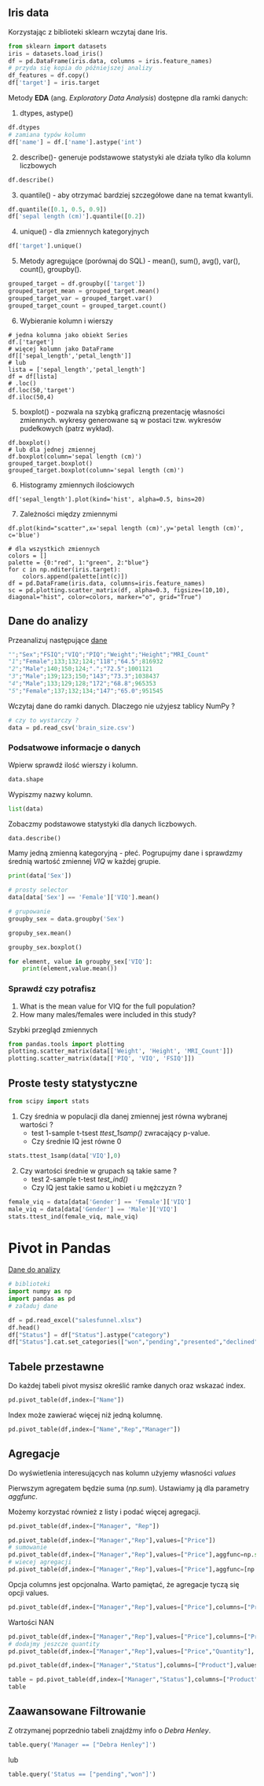 


## Iris data

Korzystając z biblioteki sklearn wczytaj dane Iris.

```python
from sklearn import datasets
iris = datasets.load_iris()
df = pd.DataFrame(iris.data, columns = iris.feature_names)
# przyda się kopia do późniejszej analizy
df_features = df.copy()
df['target'] = iris.target
```

Metody **EDA** (ang. _Exploratory Data Analysis_) dostępne dla ramki danych:

1. dtypes, astype()

```python
df.dtypes
# zamiana typów kolumn
df['name'] = df.['name'].astype('int')
```

2. describe()- generuje podstawowe statystyki ale działa tylko dla kolumn liczbowych

```python
df.describe()
```

3. quantile() - aby otrzymać bardziej szczegółowe dane na temat kwantyli.

```python
df.quantile([0.1, 0.5, 0.9])
df['sepal length (cm)'].quantile([0.2])
```

4. unique()  - dla zmiennych kategoryjnych

```python
df['target'].unique()
```

5. Metody agregujące (porównaj do SQL) - mean(), sum(), avg(), var(), count(), groupby().

```python
grouped_target = df.groupby(['target'])
grouped_target_mean = grouped_target.mean()
grouped_target_var = grouped_target.var()
grouped_target_count = grouped_target.count()
```

6. Wybieranie kolumn i wierszy

```{python}
# jedna kolumna jako obiekt Series
df.['target']
# więcej kolumn jako DataFrame
df[['sepal_length','petal_length']]
# lub
lista = ['sepal_length','petal_length']
df = df[lista]
# .loc()
df.loc(50,'target')
df.iloc(50,4)
```

5. boxplot() - pozwala na szybką graficzną prezentację własności zmiennych. wykresy generowane są w postaci tzw. wykresów pudełkowych (patrz wykład).

```{python}
df.boxplot()
# lub dla jednej zmiennej
df.boxplot(column='sepal length (cm)')
grouped_target.boxplot()
grouped_target.boxplot(column='sepal length (cm)')
```

6. Histogramy zmiennych ilościowych

```{python}
df['sepal_length'].plot(kind='hist', alpha=0.5, bins=20)
```

7. Zależności między zmiennymi

```{python}
df.plot(kind="scatter",x='sepal length (cm)',y='petal length (cm)', c='blue')

# dla wszystkich zmiennych
colors = []
palette = {0:"red", 1:"green", 2:"blue"}
for c in np.nditer(iris.target):
    colors.append(palette[int(c)])
df = pd.DataFrame(iris.data, columns=iris.feature_names)
sc = pd.plotting.scatter_matrix(df, alpha=0.3, figsize=(10,10), diagonal="hist", color=colors, marker="o", grid="True")
```

## Dane do analizy

Przeanalizuj następujące [dane](data/Brain_Size.csv)

```python
"";"Sex";"FSIQ";"VIQ";"PIQ";"Weight";"Height";"MRI_Count"
"1";"Female";133;132;124;"118";"64.5";816932
"2";"Male";140;150;124;".";"72.5";1001121
"3";"Male";139;123;150;"143";"73.3";1038437
"4";"Male";133;129;128;"172";"68.8";965353
"5";"Female";137;132;134;"147";"65.0";951545
```

Wczytaj dane do ramki danych. Dlaczego nie użyjesz tablicy NumPy ?

```python
# czy to wystarczy ?
data = pd.read_csv('brain_size.csv')
```

### Podsatwowe informacje o danych

Wpierw sprawdź ilość wierszy i kolumn.

```python
data.shape
```

Wypiszmy nazwy kolumn.

```python
list(data)
```

Zobaczmy podstawowe statystyki dla danych liczbowych.

```python
data.describe()
```

Mamy jedną zmienną kategoryjną - płeć. Pogrupujmy dane i sprawdzmy średnią wartość zmiennej _VIQ_ w każdej grupie.

```python
print(data['Sex'])

# prosty selector
data[data['Sex'] == 'Female']['VIQ'].mean()

# grupowanie
groupby_sex = data.groupby('Sex')

gropuby_sex.mean()

groupby_sex.boxplot()

for element, value in groupby_sex['VIQ']:
    print(element,value.mean())
```

### Sprawdź czy potrafisz

1. What is the mean value for VIQ for the full population?
2. How many males/females were included in this study?

Szybki przegląd zmiennych

```python
from pandas.tools import plotting
plotting.scatter_matrix(data[['Weight', 'Height', 'MRI_Count']])
plotting.scatter_matrix(data[['PIQ', 'VIQ', 'FSIQ']])
```

## Proste testy statystyczne

```python
from scipy import stats
```

1. Czy średnia w populacji dla danej zmiennej jest równa wybranej wartości ?
    - test 1-sample t-tsest *ttest_1samp()* zwracający p-value.
    - Czy średnie IQ jest równe 0

```python
stats.ttest_1samp(data['VIQ'],0)
```

2. Czy wartości średnie w grupach są takie same ?
    - test 2-sample t-test *test_ind()*
    - Czy IQ jest takie samo u kobiet i u mężczyzn ?

```python
female_viq = data[data['Gender'] == 'Female']['VIQ']
male_viq = data[data['Gender'] == 'Male']['VIQ']
stats.ttest_ind(female_viq, male_viq)
```


# Pivot in Pandas

[Dane do analizy](data/salesfunnel.xlsx)

```python
# biblioteki
import numpy as np
import pandas as pd
# załaduj dane

df = pd.read_excel("salesfunnel.xlsx")
df.head()
df["Status"] = df["Status"].astype("category")
df["Status"].cat.set_categories(["won","pending","presented","declined"],inplace=True)
```

## Tabele przestawne

Do każdej tabeli pivot mysisz określić ramke danych oraz wskazać index.

```python
pd.pivot_table(df,index=["Name"])
```

Index może zawierać więcej niż jedną kolumnę.

```python
pd.pivot_table(df,index=["Name","Rep","Manager"])
```

## Agregacje

Do wyświetlenia interesujących nas kolumn użyjemy własności _values_

Pierwszym agregatem będzie suma (_np.sum_). Ustawiamy ją dla parametry _aggfunc_.

Możemy korzystać również z listy i podać więcej agregacji.

```python
pd.pivot_table(df,index=["Manager", "Rep"])

pd.pivot_table(df,index=["Manager","Rep"],values=["Price"])
# sumowanie
pd.pivot_table(df,index=["Manager","Rep"],values=["Price"],aggfunc=np.sum)
# wiecej agregacji
pd.pivot_table(df,index=["Manager","Rep"],values=["Price"],aggfunc=[np.mean,len])
```

Opcja columns jest opcjonalna. Warto pamiętać, że agregacje tyczą się opcji values.

```python
pd.pivot_table(df,index=["Manager","Rep"],values=["Price"],columns=["Product"],aggfunc=[np.sum])
```

Wartości NAN

```python
pd.pivot_table(df,index=["Manager","Rep"],values=["Price"],columns=["Product"],aggfunc=[np.sum],fill_value=0)
# dodajmy jeszcze quantity
pd.pivot_table(df,index=["Manager","Rep"],values=["Price","Quantity"], columns=["Product"],aggfunc=[np.sum],fill_value=0)
```

```python
pd.pivot_table(df,index=["Manager","Status"],columns=["Product"],values=["Quantity","Price"],aggfunc={"Quantity":len,"Price":np.sum},fill_value=0)

table = pd.pivot_table(df,index=["Manager","Status"],columns=["Product"],values=["Quantity","Price"],aggfunc={"Quantity":len,"Price":[np.sum,np.mean]},fill_value=0)
table
```

## Zaawansowane Filtrowanie

Z otrzymanej poprzednio tabeli znajdźmy info o _Debra Henley_.

```python
table.query('Manager == ["Debra Henley"]')
```

lub

```python
table.query('Status == ["pending","won"]')
```

